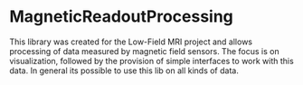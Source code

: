 # MagneticReadoutProcessing

This library was created for the Low-Field MRI project and allows processing of data measured by magnetic field sensors.
The focus is on visualization, followed by the provision of simple interfaces to work with this data.
In general its possible to use this lib on all kinds of data.